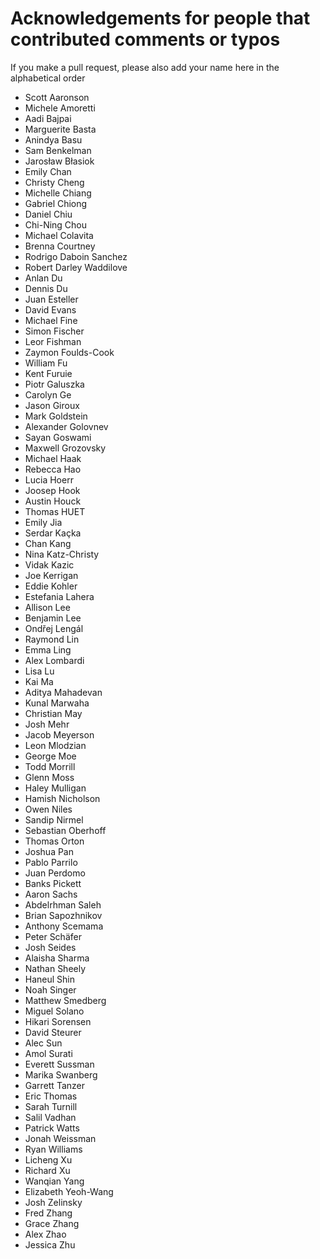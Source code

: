 # Acknowledgements for people that contributed comments or typos

If you make a pull request, please also add your name here in the alphabetical order

* Scott Aaronson
* Michele Amoretti
* Aadi Bajpai
* Marguerite Basta
* Anindya Basu
* Sam Benkelman
* Jarosław Błasiok
* Emily Chan
* Christy Cheng
* Michelle Chiang
* Gabriel Chiong
* Daniel Chiu
* Chi-Ning Chou
* Michael Colavita
* Brenna Courtney
* Rodrigo Daboin Sanchez
* Robert Darley Waddilove
* Anlan Du
* Dennis Du
* Juan Esteller
* David Evans
* Michael Fine
* Simon Fischer
* Leor Fishman
* Zaymon Foulds-Cook
* William Fu
* Kent Furuie
* Piotr Galuszka
* Carolyn Ge
* Jason Giroux
* Mark Goldstein
* Alexander Golovnev
* Sayan Goswami
* Maxwell Grozovsky
* Michael Haak
* Rebecca Hao
* Lucia Hoerr
* Joosep Hook
* Austin Houck
* Thomas HUET
* Emily Jia
* Serdar Kaçka
* Chan Kang
* Nina Katz-Christy
* Vidak Kazic
* Joe Kerrigan
* Eddie Kohler
* Estefania Lahera
* Allison Lee
* Benjamin Lee
* Ondřej Lengál
* Raymond Lin
* Emma Ling
* Alex Lombardi
* Lisa Lu
* Kai Ma
* Aditya Mahadevan
* Kunal Marwaha
* Christian May
* Josh Mehr
* Jacob Meyerson
* Leon Mlodzian
* George Moe
* Todd Morrill
* Glenn Moss
* Haley Mulligan
* Hamish Nicholson
* Owen Niles
* Sandip Nirmel
* Sebastian Oberhoff
* Thomas Orton
* Joshua Pan
* Pablo Parrilo
* Juan Perdomo
* Banks Pickett
* Aaron Sachs
* Abdelrhman Saleh
* Brian Sapozhnikov
* Anthony Scemama
* Peter Schäfer
* Josh Seides
* Alaisha Sharma
* Nathan Sheely
* Haneul Shin
* Noah Singer
* Matthew Smedberg
* Miguel Solano
* Hikari Sorensen
* David Steurer
* Alec Sun
* Amol Surati
* Everett Sussman
* Marika Swanberg
* Garrett Tanzer
* Eric Thomas
* Sarah Turnill
* Salil Vadhan
* Patrick Watts
* Jonah Weissman
* Ryan Williams
* Licheng Xu
* Richard Xu
* Wanqian Yang
* Elizabeth Yeoh-Wang
* Josh Zelinsky
* Fred Zhang
* Grace Zhang
* Alex Zhao
* Jessica Zhu


